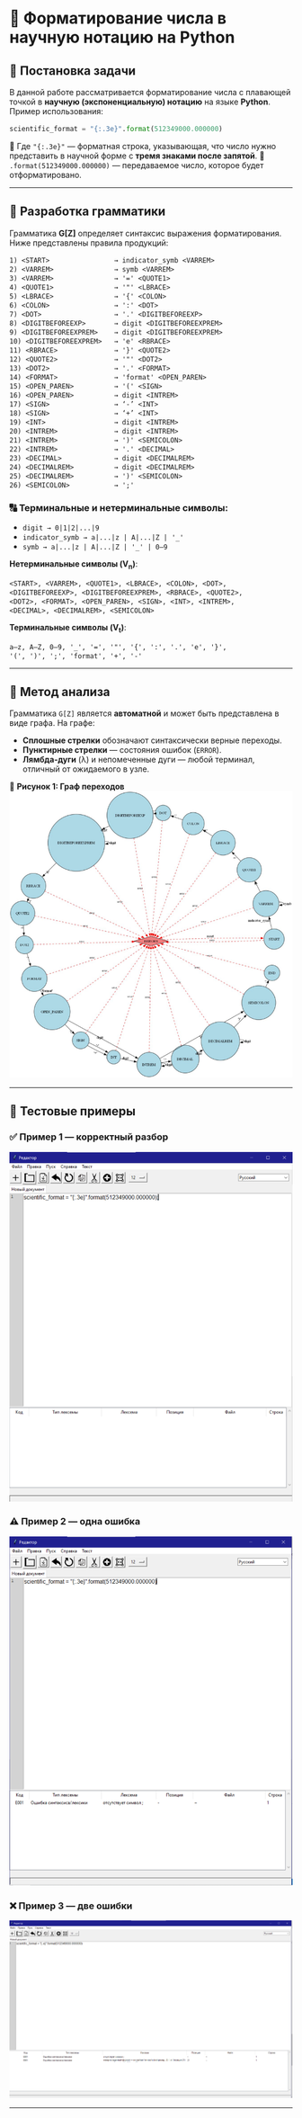 # 📐 Форматирование числа в научную нотацию на Python

## 📌 Постановка задачи

В данной работе рассматривается форматирование числа с плавающей точкой в **научную (экспоненциальную) нотацию** на языке **Python**. Пример использования:

```python
scientific_format = "{:.3e}".format(512349000.000000)
```

🔹 Где `"{:.3e}"` — форматная строка, указывающая, что число нужно представить в научной форме с **тремя знаками после запятой**.
🔹 `.format(512349000.000000)` — передаваемое число, которое будет отформатировано.

---

## 🧬 Разработка грамматики

Грамматика **G\[Z]** определяет синтаксис выражения форматирования. Ниже представлены правила продукций:

```
1) <START>                → indicator_symb <VARREM>
2) <VARREM>               → symb <VARREM>
3) <VARREM>               → '=' <QUOTE1>
4) <QUOTE1>               → '"' <LBRACE>
5) <LBRACE>               → '{' <COLON>
6) <COLON>                → ':' <DOT>
7) <DOT>                  → '.' <DIGITBEFOREEXP>
8) <DIGITBEFOREEXP>       → digit <DIGITBEFOREEXPREM>
9) <DIGITBEFOREEXPREM>    → digit <DIGITBEFOREEXPREM>
10) <DIGITBEFOREEXPREM>   → 'e' <RBRACE>
11) <RBRACE>              → '}' <QUOTE2>
12) <QUOTE2>              → '"' <DOT2>
13) <DOT2>                → '.' <FORMAT>
14) <FORMAT>              → 'format' <OPEN_PAREN>
15) <OPEN_PAREN>          → '(' <SIGN>
16) <OPEN_PAREN>          → digit <INTREM>
17) <SIGN>                → ‘-’ <INT>
18) <SIGN>                → ‘+’ <INT>
19) <INT>                 → digit <INTREM>
20) <INTREM>              → digit <INTREM>
21) <INTREM>              → ')' <SEMICOLON>
22) <INTREM>              → '.' <DECIMAL>
23) <DECIMAL>             → digit <DECIMALREM>
24) <DECIMALREM>          → digit <DECIMALREM>
25) <DECIMALREM>          → ')' <SEMICOLON>
26) <SEMICOLON>           → ';'
```

### 🔠 Терминальные и нетерминальные символы:

* `digit → 0|1|2|...|9`
* `indicator_symb → a|...|z | A|...|Z | '_'`
* `symb → a|...|z | A|...|Z | '_' | 0–9`

**Нетерминальные символы (V<sub>n</sub>)**:

```
<START>, <VARREM>, <QUOTE1>, <LBRACE>, <COLON>, <DOT>,
<DIGITBEFOREEXP>, <DIGITBEFOREEXPREM>, <RBRACE>, <QUOTE2>,
<DOT2>, <FORMAT>, <OPEN_PAREN>, <SIGN>, <INT>, <INTREM>,
<DECIMAL>, <DECIMALREM>, <SEMICOLON>
```

**Терминальные символы (V<sub>t</sub>)**:

```
a–z, A–Z, 0–9, '_', '=', '"', '{', ':', '.', 'e', '}', 
'(', ')', ';', 'format', '+', '-'
```

---

## 🧮 Метод анализа

Грамматика `G[Z]` является **автоматной** и может быть представлена в виде графа.
На графе:

* **Сплошные стрелки** обозначают синтаксически верные переходы.
* **Пунктирные стрелки** — состояния ошибок (`ERROR`).
* **Лямбда-дуги** (λ) и непомеченные дуги — любой терминал, отличный от ожидаемого в узле.

📌 **Рисунок 1: Граф переходов**
![Граф переходов](./readMe/image.png)

---

## 🧪 Тестовые примеры

### ✅ Пример 1 — корректный разбор

![Пример 1 — корректный](./readMe/image1.png)

### ⚠️ Пример 2 — одна ошибка

![Пример 2 — одна ошибка](./readMe/image2.png)

### ❌ Пример 3 — две ошибки

![Пример 3 — две ошибки](./readMe/image3.png)

---
